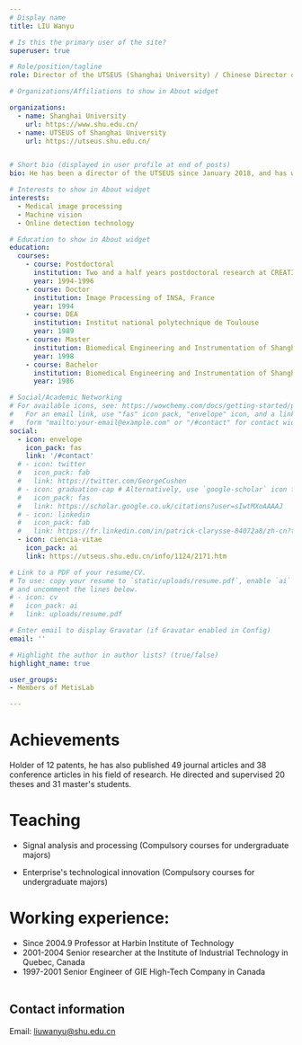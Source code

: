 ```yaml
---
# Display name
title: LIU Wanyu

# Is this the primary user of the site?
superuser: true

# Role/position/tagline
role: Director of the UTSEUS (Shanghai University) / Chinese Director of Medical Image and Signal Processing Laboratory of French National Center for Scientific Research (CNRS) at CREATIS

# Organizations/Affiliations to show in About widget

organizations:
  - name: Shanghai University
    url: https://www.shu.edu.cn/
  - name: UTSEUS of Shanghai University
    url: https://utseus.shu.edu.cn/ 


# Short bio (displayed in user profile at end of posts)
bio: He has been a director of the UTSEUS since January 2018, and has worked in France (8 years) and then in China (16 years) and the industrial world in Canada (8 years).

# Interests to show in About widget
interests:
  - Medical image processing
  - Machine vision
  - Online detection technology

# Education to show in About widget
education:
  courses:
    - course: Postdoctoral
      institution: Two and a half years postdoctoral research at CREATIS, France
      year: 1994-1996
    - course: Doctor
      institution: Image Processing of INSA, France
      year: 1994
    - course: DEA
      institution: Institut national polytechnique de Toulouse
      year: 1989
    - course: Master
      institution: Biomedical Engineering and Instrumentation of Shanghai Jiaotong University 
      year: 1998
    - course: Bachelor
      institution: Biomedical Engineering and Instrumentation of Shanghai Jiaotong University 
      year: 1986

# Social/Academic Networking
# For available icons, see: https://wowchemy.com/docs/getting-started/page-builder/#icons
#   For an email link, use "fas" icon pack, "envelope" icon, and a link in the
#   form "mailto:your-email@example.com" or "/#contact" for contact widget.
social:
  - icon: envelope
    icon_pack: fas
    link: '/#contact'
  # - icon: twitter
  #   icon_pack: fab
  #   link: https://twitter.com/GeorgeCushen
  # - icon: graduation-cap # Alternatively, use `google-scholar` icon from `ai` icon pack
  #   icon_pack: fas
  #   link: https://scholar.google.co.uk/citations?user=sIwtMXoAAAAJ
  # - icon: linkedin
  #   icon_pack: fab
  #   link: https://fr.linkedin.com/in/patrick-clarysse-84072a8/zh-cn?trk=people-guest_people_search-card
  - icon: ciencia-vitae
    icon_pack: ai
    link: https://utseus.shu.edu.cn/info/1124/2171.htm

# Link to a PDF of your resume/CV.
# To use: copy your resume to `static/uploads/resume.pdf`, enable `ai` icons in `params.toml`,
# and uncomment the lines below.
# - icon: cv
#   icon_pack: ai
#   link: uploads/resume.pdf

# Enter email to display Gravatar (if Gravatar enabled in Config)
email: ''

# Highlight the author in author lists? (true/false)
highlight_name: true

user_groups:
- Members of MetisLab

---
```


# Achievements 

Holder of 12 patents, he has also published 49 journal articles and 38 conference articles in his field of research. He directed and supervised 20 theses and 31 master's students.

# Teaching
 
- Signal analysis and processing (Compulsory courses for undergraduate majors)

- Enterprise's technological innovation (Compulsory courses for undergraduate majors)

# Working experience:
- Since 2004.9  Professor at Harbin Institute of Technology
- 2001-2004     Senior researcher at the Institute of Industrial Technology in Quebec, Canada
- 1997-2001     Senior Engineer of GIE High-Tech Company in Canada<br><br>

## Contact information

Email: liuwanyu@shu.edu.cn
